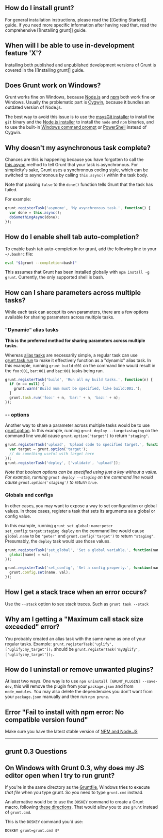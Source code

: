 ## How do I install grunt?
For general installation instructions, please read the [[Getting Started]] guide. If you need more specific information after having read that, read the comprehensive [[Installing grunt]] guide.

## When will I be able to use in-development feature 'X'?
Installing both published and unpublished development versions of Grunt is covered in the [[Installing grunt]] guide.

## Does Grunt work on Windows?
Grunt works fine on Windows, because [Node.js](https://nodejs.org/) and [npm](https://www.npmjs.com/) both work fine on Windows. Usually the problematic part is [Cygwin](http://www.cygwin.com/), because it bundles an outdated version of Node.js.

The best way to avoid this issue is to use the [msysGit installer](http://msysgit.github.com/) to install the `git` binary and the [Node.js installer](https://nodejs.org/#download) to install the `node` and `npm` binaries, and to use the built-in [Windows command prompt](http://www.cs.princeton.edu/courses/archive/spr05/cos126/cmd-prompt.html) or [PowerShell](http://support.microsoft.com/kb/968929) instead of Cygwin.

## Why doesn't my asynchronous task complete?
Chances are this is happening because you have forgotten to call the [this.async](grunt.task#wiki-this-async) method to tell Grunt that your task is asynchronous. For simplicity's sake, Grunt uses a synchronous coding style, which can be switched to asynchronous by calling `this.async()` within the task body.

Note that passing `false` to the `done()` function tells Grunt that the task has failed.

For example:

```js
grunt.registerTask('asyncme', 'My asynchronous task.', function() {
  var done = this.async();
  doSomethingAsync(done);
});
```

## How do I enable shell tab auto-completion?
To enable bash tab auto-completion for grunt, add the following line to your `~/.bashrc` file:

```bash
eval "$(grunt --completion=bash)"
```

This assumes that Grunt has been installed globally with `npm install -g grunt`. Currently, the only supported shell is bash.

## How can I share parameters across multiple tasks?
While each task can accept its own parameters, there are a few options available for sharing parameters across multiple tasks.

### "Dynamic" alias tasks
**This is the preferred method for sharing parameters across multiple tasks.**

Whereas [alias tasks](grunt#wiki-grunt-registerTask) are necessarily simple, a regular task can use [grunt.task.run](grunt.task#wiki-grunt-task-run) to make it effectively function as a "dynamic" alias task. In this example, running `grunt build:001` on the command line would result in the `foo:001`, `bar:001` and `baz:001` tasks being run.

```js
grunt.registerTask('build', 'Run all my build tasks.', function(n) {
  if (n == null) {
    grunt.warn('Build num must be specified, like build:001.');
  }
  grunt.task.run('foo:' + n, 'bar:' + n, 'baz:' + n);
});
```

### -- options

Another way to share a parameter across multiple tasks would be to use [grunt.option](grunt#wiki-grunt-option). In this example, running `grunt deploy --target=staging` on the command line would cause `grunt.option('target')` to return `"staging"`.

```js
grunt.registerTask('upload', 'Upload code to specified target.', function(n) {
  var target = grunt.option('target');
  // do something useful with target here
});
grunt.registerTask('deploy', ['validate', 'upload']);
```

_Note that boolean options can be specified using just a key without a value. For example, running `grunt deploy --staging` on the command line would cause `grunt.option('staging')` to return `true`._

### Globals and configs

In other cases, you may want to expose a way to set configuration or global values. In those cases, register a task that sets its arguments as a global or config value.

In this example, running `grunt set_global:name:peter set_config:target:staging deploy` on the command line would cause `global.name` to be `"peter"` and `grunt.config('target')` to return `"staging"`. Presumably, the `deploy` task would use those values.

```js
grunt.registerTask('set_global', 'Set a global variable.', function(name, val) {
  global[name] = val;
});

grunt.registerTask('set_config', 'Set a config property.', function(name, val) {
  grunt.config.set(name, val);
});
```

## How I get a stack trace when an error occurs?

Use the `--stack` option to see stack traces. Such as `grunt task --stack`

## Why am I getting a "Maximum call stack size exceeded" error?

You probably created an alias task with the same name as one of your regular tasks.
Example: `grunt.registerTask('uglify', ['uglify:my_target']);` should be `grunt.registerTask('myUglify', ['uglify:my_target']);`.

## How do I uninstall or remove unwanted plugins?

At least two ways. One way is to use `npm uninstall [GRUNT_PLUGIN] --save-dev`, this will remove the plugin from your `package.json` and from `node_modules`. You may also delete the dependencies you don't want from your `package.json` manually and then run `npm prune`.

## Error "Fail to install with npm error: No compatible version found"

Make sure you have the latest stable version of [NPM and Node.JS](https://nodejs.org/)


***


## grunt 0.3 Questions

## On Windows with Grunt 0.3, why does my JS editor open when I try to run grunt?
If you're in the same directory as the [Gruntfile](Getting-started), Windows tries to execute _that file_ when you type grunt. So you need to type `grunt.cmd` instead.

An alternative would be to use the `DOSKEY` command to create a Grunt macro, following [these directions](https://gist.github.com/vladikoff/38307908088d58af206b). That would allow you to use `grunt` instead of `grunt.cmd`.

This is the `DOSKEY` command you'd use:

```
DOSKEY grunt=grunt.cmd $*
```
